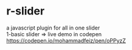# r-slider <br>
a javascript plugin for all in one slider <br>
1-basic slider => live demo in codepen https://codepen.io/mohammadfeiz/pen/oPPyzZ <br>
